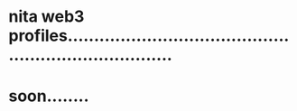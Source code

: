 # nita web3 profiles.........................................................................
# soon........
